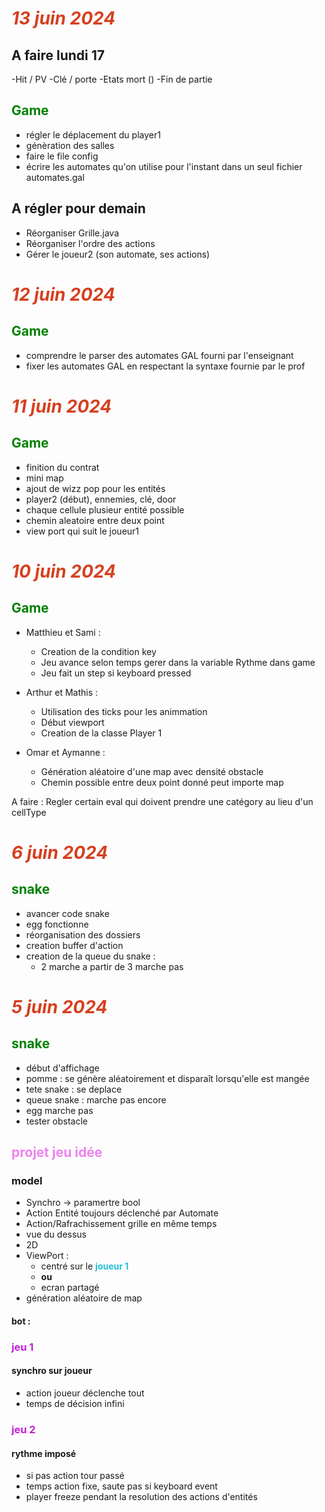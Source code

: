 # <span style="color: #d54020 ">***13 juin 2024***</span>

## A faire lundi 17
-Hit / PV
-Clé / porte
-Etats mort ()
-Fin de partie




## <span style="color:green">**Game**</span>
- régler le déplacement du player1
- génèration des salles
- faire le file config
- écrire les automates qu'on utilise pour l'instant dans un seul fichier automates.gal
## A régler pour demain
- Réorganiser Grille.java
- Réorganiser l'ordre des actions
- Gérer le joueur2 (son automate, ses actions)

# <span style="color: #d54020 ">***12 juin 2024***</span>
## <span style="color:green">**Game**</span>
- comprendre le parser des automates GAL fourni par l'enseignant
- fixer les automates GAL en respectant la syntaxe fournie par le prof

# <span style="color: #d54020 ">***11 juin 2024***</span>
## <span style="color:green">**Game**</span>
- finition du contrat
- mini map
- ajout de wizz pop pour les entités
- player2 (début), ennemies, clé, door
- chaque cellule plusieur entité possible
- chemin aleatoire entre deux point
- view port qui suit le joueur1


# <span style="color: #d54020 ">***10 juin 2024***</span>
## <span style="color:green">**Game**</span>
- Matthieu et Sami : 
    - Creation de la condition key
    - Jeu avance selon temps gerer dans la variable Rythme dans game
    - Jeu fait un step si keyboard pressed

- Arthur et Mathis : 
    - Utilisation des ticks pour les animmation
    - Début viewport
    - Creation de la classe Player 1

- Omar et Aymanne :  
    - Génération aléatoire d'une map avec densité obstacle
    - Chemin possible entre deux point donné peut importe map

        
A faire :
    Regler certain eval qui doivent prendre une catégory au lieu d'un cellType

# <span style="color: #d54020 ">***6 juin 2024***</span>
## <span style="color:green">**snake**</span>
- avancer code snake
- egg fonctionne 
- réorganisation des dossiers
- creation buffer d'action
- creation de la queue du snake : 
    - 2 marche a partir de 3 marche pas


# <span style="color: #d54020 ">***5 juin 2024***</span>
## <span style="color:green">**snake**</span>

- début d'affichage 
- pomme : se génère aléatoirement et disparaît lorsqu'elle est mangée
- tete snake : se deplace
- queue snake : marche pas encore
- egg marche pas
- tester obstacle

## <span style="color:violet">**projet jeu idée**</span> 
### model
- Synchro -> paramertre bool
- Action Entité toujours déclenché par Automate
- Action/Rafrachissement grille en même temps
- vue du dessus
- 2D
- ViewPort : 
    - centré sur le <span style="color: #20bfd5 ">**joueur 1**</span>
    - **ou**
    - ecran partagé
- génération aléatoire de map
#### bot :

### <span style="color: #bf20d5 ">**jeu 1**</span>
#### synchro sur joueur
- action joueur déclenche tout
- temps de décision infini

### <span style="color:  #c520d5  ">**jeu 2**</span>
#### rythme imposé
- si pas action tour passé
- temps action fixe, saute pas si keyboard event
- player freeze pendant la resolution des actions d'entités
